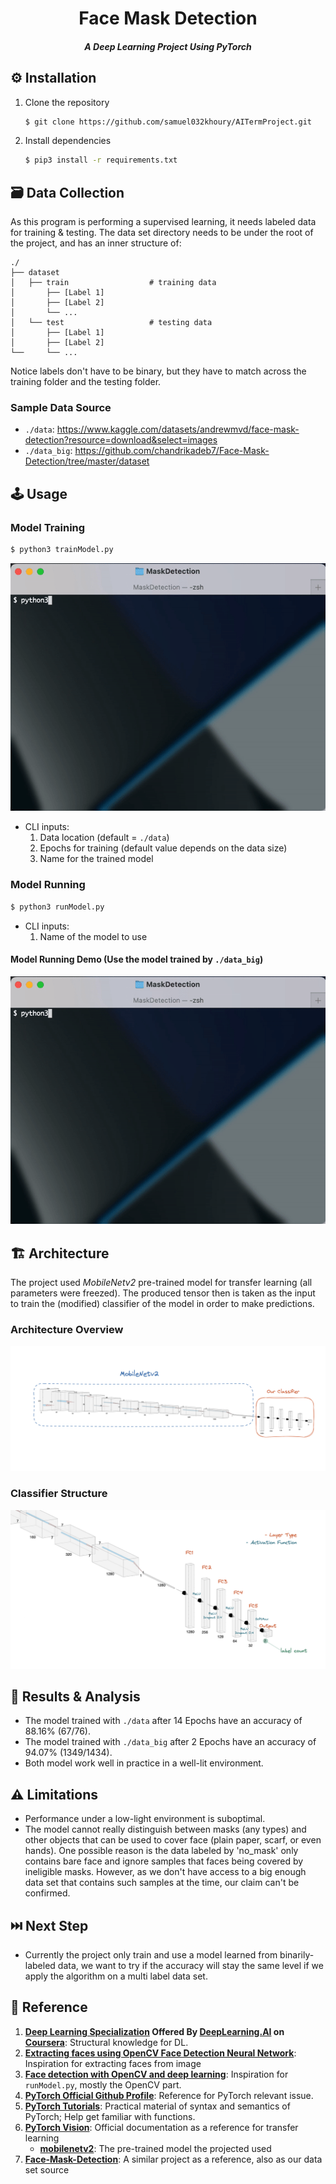 <h1 align="center">
Face Mask Detection
</h1>
<h5 align="center">
A Deep Learning Project Using PyTorch
</h5>


## :gear: Installation

1. Clone the repository

   ```bash
   $ git clone https://github.com/samuel032khoury/AITermProject.git
   ```

2. Install dependencies

   ```bash
   $ pip3 install -r requirements.txt
   ```

## :card_file_box: Data Collection

As this program is performing a supervised learning, it needs labeled data for training & testing. The data set directory needs to be under the root of the project, and has an inner structure of:

```
./
├── dataset
│   ├── train                  # training data
│       ├── [Label 1]
│       ├── [Label 2]
│       └── ...
│   └── test                   # testing data
│       ├── [Label 1]
│       ├── [Label 2]
└──     └── ...
```

Notice labels don't have to be binary, but they have to match across the training folder and the testing folder.

### Sample Data Source

- `./data`: https://www.kaggle.com/datasets/andrewmvd/face-mask-detection?resource=download&select=images
- `./data_big`: https://github.com/chandrikadeb7/Face-Mask-Detection/tree/master/dataset

## :joystick: Usage

### Model Training

```bash
$ python3 trainModel.py
```

![training demo](./res/trainDemo.gif)

- CLI inputs:
  1. Data location (default = `./data`)
  2. Epochs for training (default value depends on the data size)
  3. Name for the trained model

### Model Running

```bash
$ python3 runModel.py
```

- CLI inputs:
  1. Name of the model to use

#### Model Running Demo (Use the model trained by `./data_big`)

![running demo](./res/runDemo.gif)

## :building_construction: Architecture

The project used *MobileNetv2* pre-trained model for transfer learning (all parameters were freezed). The produced tensor then is taken as the input to train the (modified) classifier of the model in order to make predictions.

### Architecture Overview

![Architecture Overview](res/overview.png)

### Classifier Structure
![Classifier Structure](res/classifier.png)

## :microscope: Results & Analysis

- The model trained with `./data` after 14 Epochs have an accuracy of 88.16% (67/76).
- The model trained with `./data_big` after 2 Epochs have an accuracy of 94.07% (1349/1434).
- Both model work well in practice in a well-lit environment.

## :warning: Limitations

- Performance under a low-light environment is suboptimal.
- The model cannot really distinguish between masks (any types) and other objects that can be used to cover face (plain paper, scarf, or even hands). One possible reason is the data labeled by 'no_mask' only contains bare face and ignore samples that faces being covered by ineligible masks. However, as we don't have access to a big enough data set that contains such samples at the time, our claim can't be confirmed.

## :next_track_button: Next Step

- Currently the project only train and use a model learned from binarily-labeled data, we want to try if the accuracy will stay the same level if we apply the algorithm on a multi label data set.

## :scroll: Reference

1. **[Deep Learning Specialization](https://www.coursera.org/specializations/deep-learning) Offered By [DeepLearning.AI](https://www.deeplearning.ai) on [Coursera](https://www.coursera.org/)**: Structural knowledge for DL.
2. **[Extracting faces using OpenCV Face Detection Neural Network](https://towardsdatascience.com/extracting-faces-using-opencv-face-detection-neural-network-475c5cd0c260)**: Inspiration for extracting faces from image
3. **[Face detection with OpenCV and deep learning](https://medium.com/@vinuvish/face-detection-with-opencv-and-deep-learning-90bff9028fa8)**: Inspiration for `runModel.py`, mostly the OpenCV part.
4. **[PyTorch Official Github Profile](https://github.com/pytorch)**: Reference for PyTorch relevant issue.
5. **[PyTorch Tutorials](https://github.com/pytorch/tutorials)**: Practical material of syntax and semantics of PyTorch; Help get familiar with functions.
6. **[PyTorch Vision](https://github.com/pytorch/vision)**: Official documentation as a reference for transfer learning
   - **[mobilenetv2](https://pytorch.org/hub/pytorch_vision_mobilenet_v2/)**: The pre-trained model the projected used
7. **[Face-Mask-Detection](https://github.com/chandrikadeb7/Face-Mask-Detection)**: A similar project as a reference, also as our data set source

